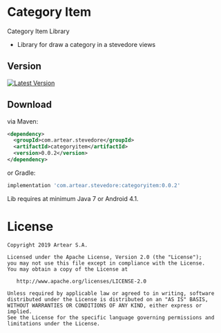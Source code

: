# Category Item
Category Item Library

- Library for draw a category in a stevedore views


Version 
--------

[![Latest Version](https://api.bintray.com/packages/artearmobile/Android/Category-Item/images/download.svg)](https://bintray.com/artearmobile/Android/Category-Item/_latestVersion)


Download
--------
via Maven:
```xml
<dependency>
  <groupId>com.artear.stevedore</groupId>
  <artifactId>categoryitem</artifactId>
  <version>0.0.2</version>
</dependency>
```
or Gradle:
```groovy
implementation 'com.artear.stevedore:categoryitem:0.0.2'
```
Lib requires at minimum Java 7 or Android 4.1.


License
=======

    Copyright 2019 Artear S.A.

    Licensed under the Apache License, Version 2.0 (the "License");
    you may not use this file except in compliance with the License.
    You may obtain a copy of the License at

       http://www.apache.org/licenses/LICENSE-2.0

    Unless required by applicable law or agreed to in writing, software
    distributed under the License is distributed on an "AS IS" BASIS,
    WITHOUT WARRANTIES OR CONDITIONS OF ANY KIND, either express or implied.
    See the License for the specific language governing permissions and
    limitations under the License.